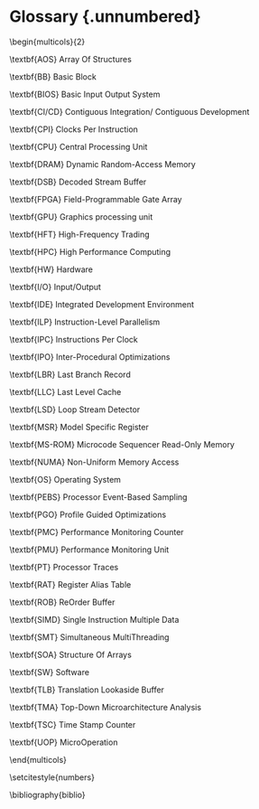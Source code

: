 # Glossary {.unnumbered}

\begin{multicols}{2}

\textbf{AOS} Array Of Structures

\textbf{BB} Basic Block

\textbf{BIOS} Basic Input Output System

\textbf{CI/CD} Contiguous Integration/ Contiguous Development

\textbf{CPI} Clocks Per Instruction

\textbf{CPU} Central Processing Unit

\textbf{DRAM} Dynamic Random-Access Memory

\textbf{DSB} Decoded Stream Buffer

\textbf{FPGA} Field-Programmable Gate Array

\textbf{GPU} Graphics processing unit

\textbf{HFT} High-Frequency Trading

\textbf{HPC} High Performance Computing

\textbf{HW} Hardware

\textbf{I/O} Input/Output

\textbf{IDE} Integrated Development Environment

\textbf{ILP} Instruction-Level Parallelism

\textbf{IPC} Instructions Per Clock

\textbf{IPO} Inter-Procedural Optimizations

\textbf{LBR} Last Branch Record

\textbf{LLC} Last Level Cache

\textbf{LSD} Loop Stream Detector

\textbf{MSR} Model Specific Register

\textbf{MS-ROM} Microcode Sequencer Read-Only Memory

\textbf{NUMA} Non-Uniform Memory Access

\textbf{OS} Operating System

\textbf{PEBS} Processor Event-Based Sampling

\textbf{PGO} Profile Guided Optimizations

\textbf{PMC} Performance Monitoring Counter

\textbf{PMU} Performance Monitoring Unit

\textbf{PT} Processor Traces

\textbf{RAT} Register Alias Table

\textbf{ROB} ReOrder Buffer

\textbf{SIMD} Single Instruction Multiple Data

\textbf{SMT} Simultaneous MultiThreading

\textbf{SOA} Structure Of Arrays

\textbf{SW} Software

\textbf{TLB} Translation Lookaside Buffer

\textbf{TMA} Top-Down Microarchitecture Analysis

\textbf{TSC} Time Stamp Counter

\textbf{UOP} MicroOperation

\end{multicols}

\setcitestyle{numbers}

\bibliography{biblio}

